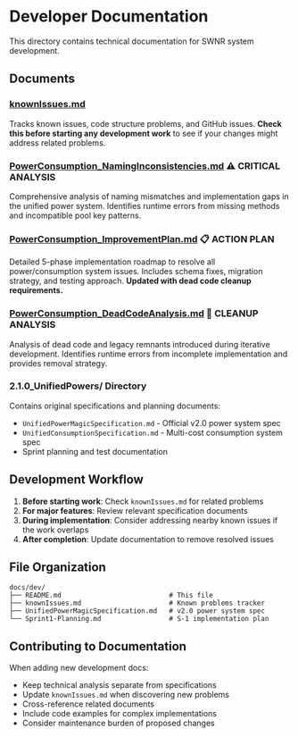 # Developer Documentation

This directory contains technical documentation for SWNR system development.

## Documents

### [knownIssues.md](knownIssues.md)
Tracks known issues, code structure problems, and GitHub issues. **Check this before starting any development work** to see if your changes might address related problems.

### [PowerConsumption_NamingInconsistencies.md](PowerConsumption_NamingInconsistencies.md) ⚠️ **CRITICAL ANALYSIS**
Comprehensive analysis of naming mismatches and implementation gaps in the unified power system. Identifies runtime errors from missing methods and incompatible pool key patterns.

### [PowerConsumption_ImprovementPlan.md](PowerConsumption_ImprovementPlan.md) 📋 **ACTION PLAN**
Detailed 5-phase implementation roadmap to resolve all power/consumption system issues. Includes schema fixes, migration strategy, and testing approach. **Updated with dead code cleanup requirements.**

### [PowerConsumption_DeadCodeAnalysis.md](PowerConsumption_DeadCodeAnalysis.md) 🧹 **CLEANUP ANALYSIS**  
Analysis of dead code and legacy remnants introduced during iterative development. Identifies runtime errors from incomplete implementation and provides removal strategy.

### 2.1.0_UnifiedPowers/ Directory
Contains original specifications and planning documents:
- `UnifiedPowerMagicSpecification.md` - Official v2.0 power system spec
- `UnifiedConsumptionSpecification.md` - Multi-cost consumption system spec  
- Sprint planning and test documentation

## Development Workflow

1. **Before starting work**: Check `knownIssues.md` for related problems
2. **For major features**: Review relevant specification documents
3. **During implementation**: Consider addressing nearby known issues if the work overlaps
4. **After completion**: Update documentation to remove resolved issues

## File Organization

```
docs/dev/
├── README.md                           # This file
├── knownIssues.md                      # Known problems tracker
├── UnifiedPowerMagicSpecification.md   # v2.0 power system spec
└── Sprint1-Planning.md                 # S-1 implementation plan
```

## Contributing to Documentation

When adding new development docs:
- Keep technical analysis separate from specifications
- Update `knownIssues.md` when discovering new problems
- Cross-reference related documents
- Include code examples for complex implementations
- Consider maintenance burden of proposed changes